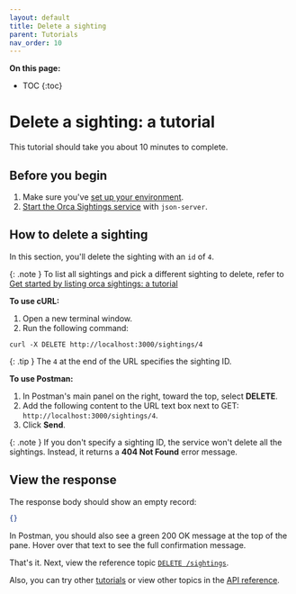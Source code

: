 ```yaml
---
layout: default
title: Delete a sighting
parent: Tutorials
nav_order: 10
---
```


**On this page:**

- TOC
{:toc}

# Delete a sighting: a tutorial

This tutorial should take you about 10 minutes to complete.

## Before you begin

1. Make sure you've [set up your environment](./set-up-dev-env.md).
2. [Start the Orca Sightings service](./start-service.md) with `json-server`.

## How to delete a sighting

In this section, you'll delete the sighting with an `id` of `4`.

{: .note }
To list all sightings and pick a different sighting to delete, refer to [Get started by listing orca sightings: a tutorial](./quickstart.md)

**To use cURL:**

1. Open a new terminal window.
2. Run the following command:

```shell
curl -X DELETE http://localhost:3000/sightings/4
```

{: .tip }
The `4` at the end of the URL specifies the sighting ID.

**To use Postman:**

1. In Postman's main panel on the right, toward the top, select **DELETE**.
2. Add the following content to the URL text box next to GET: `http://localhost:3000/sightings/4`.
3. Click **Send**.

{: .note }
If you don't specify a sighting ID, the service won't delete all the sightings. Instead, it returns a **404 Not Found** error message.

## View the response

The response body should show an empty record:

```json
{}
```

In Postman, you should also see a green 200 OK message at the top of the pane. Hover over that text to see the full confirmation message.

That's it. Next, view the reference topic [`DELETE /sightings`](../reference/sightings/sightings-delete.md).

Also, you can try other [tutorials](./tutorials.md) or view other topics in the [API reference](../reference/api-reference.md).
